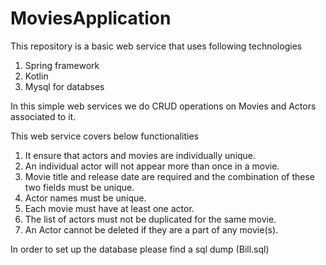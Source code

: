 # MoviesApplication
This repository is a basic web service that uses following technologies 
  1. Spring framework
  2. Kotlin
  3. Mysql for databses 

In this simple web services we do CRUD operations on Movies and Actors associated to it.

This web service covers below functionalities 
  1. It ensure that actors and movies are individually unique.
  2. An individual actor will not appear more than once in a movie.
  3. Movie title and release date are required and the combination of these two fields must be unique.
  4. Actor names must be unique.
  5. Each movie must have at least one actor.
  6. The list of actors must not be duplicated for the same movie.
  7. An Actor cannot be deleted if they are a part of any movie(s).

In order to set up the database please find a sql dump (Bill.sql)
